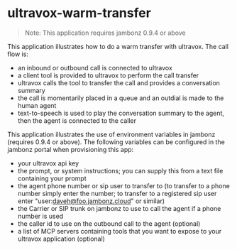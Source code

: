 # ultravox-warm-transfer

> Note: This application requires jambonz 0.9.4 or above

This application illustrates how to do a warm transfer with ultravox.  The call flow is:
- an inbound or outbound call is connected to ultravox
- a client tool is provided to ultravox to perform the call transfer
- ultravox calls the tool to transfer the call and provides a conversation summary
- the call is momentarily placed in a queue and an outdial is made to the human agent
- text-to-speech is used to play the conversation summary to the agent, then the agent is connected to the caller

This application illustrates the use of environment variables in jambonz (requires 0.9.4 or above).  The following variables can be configured in the jambonz portal when provisioning this app:
- your ultravox api key
- the prompt, or system instructions; you can supply this from a text file containing your prompt
- the agent phone number or sip user to transfer to (to transfer to a phone number simply enter the number; to transfer to a registered sip user enter "user:daveh@foo.jambonz.cloud" or similar)
- the Carrier or SIP trunk on jambonz to use to call the agent if a phone number is used
- the caller id to use on the outbound call to the agent (optional)
- a list of MCP servers containing tools that you want to expose to your ultravox application (optional)








